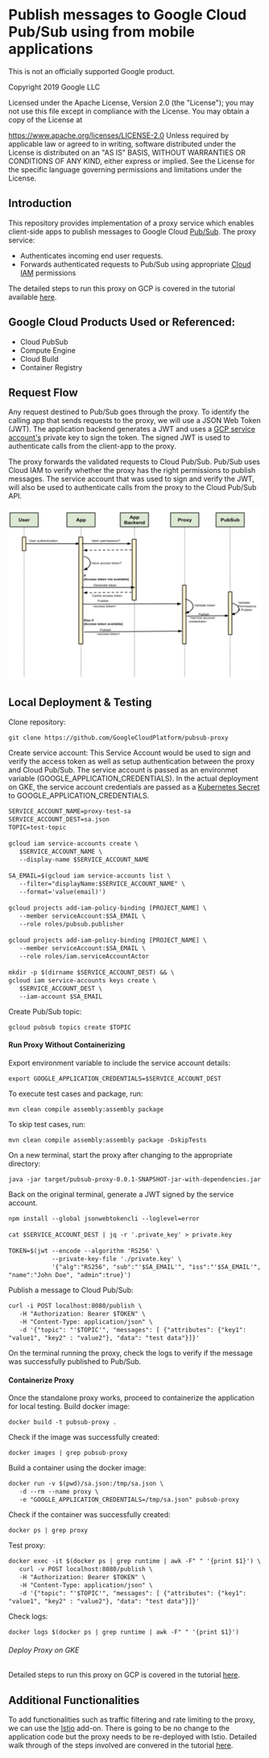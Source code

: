 # Publish messages to Google Cloud Pub/Sub using from mobile applications
This is not an officially supported Google product.

Copyright 2019 Google LLC

Licensed under the Apache License, Version 2.0 (the "License"); you may not use this file except in compliance with the License. You may obtain a copy of the License at

https://www.apache.org/licenses/LICENSE-2.0
Unless required by applicable law or agreed to in writing, software distributed under the License is distributed on an "AS IS" BASIS, WITHOUT WARRANTIES OR CONDITIONS OF ANY KIND, either express or implied. See the License for the specific language governing permissions and limitations under the License.

## Introduction
This repository provides implementation of a proxy service which enables client-side apps to publish messages to Google Cloud [Pub/Sub](https://cloud.google.com/pubsub/docs/overview). The proxy service:
- Authenticates incoming end user requests. 
- Forwards authenticated requests to Pub/Sub using appropriate [Cloud IAM](https://cloud.google.com/iam/docs/overview) permissions

The detailed steps to run this proxy on GCP is covered in the tutorial available [here]().

## Google Cloud Products Used or Referenced:
- Cloud PubSub
- Compute Engine
- Cloud Build 
- Container Registry

## Request Flow
Any request destined to Pub/Sub goes through the proxy. To identify the calling app that sends requests to the proxy, we will use a JSON Web Token (JWT). The application backend generates a JWT and uses a [GCP service account's](https://cloud.google.com/iam/docs/understanding-service-accounts) private key to sign the token. The signed JWT is used to authenticate calls from the client-app to the proxy. 

The proxy forwards the validated requests to Cloud Pub/Sub. Pub/Sub uses Cloud IAM to verify whether the proxy has the right permissions to publish messages. The service account that was used to sign and verify the JWT, will also be used to authenticate calls from the proxy to the Cloud Pub/Sub API.

![Alt text](img/requestflow.png?raw=true)

## Local Deployment & Testing
Clone repository:
```
git clone https://github.com/GoogleCloudPlatform/pubsub-proxy
```
Create service account:
This Service Account would be used to sign and verify the access token as well as setup authentication between the proxy and Cloud Pub/Sub. The service account is passed as an environmet variable (GOOGLE_APPLICATION_CREDENTIALS). In the actual deployment on GKE, the service account credentials are passed as a [Kubernetes Secret](https://kubernetes.io/docs/concepts/configuration/secret/) to GOOGLE_APPLICATION_CREDENTIALS.
```
SERVICE_ACCOUNT_NAME=proxy-test-sa
SERVICE_ACCOUNT_DEST=sa.json
TOPIC=test-topic

gcloud iam service-accounts create \
   $SERVICE_ACCOUNT_NAME \
   --display-name $SERVICE_ACCOUNT_NAME

SA_EMAIL=$(gcloud iam service-accounts list \
   --filter="displayName:$SERVICE_ACCOUNT_NAME" \
   --format='value(email)')

gcloud projects add-iam-policy-binding [PROJECT_NAME] \
   --member serviceAccount:$SA_EMAIL \
   --role roles/pubsub.publisher

gcloud projects add-iam-policy-binding [PROJECT_NAME] \
   --member serviceAccount:$SA_EMAIL \
   --role roles/iam.serviceAccountActor

mkdir -p $(dirname $SERVICE_ACCOUNT_DEST) && \
gcloud iam service-accounts keys create \
   $SERVICE_ACCOUNT_DEST \
   --iam-account $SA_EMAIL
```
Create Pub/Sub topic:
```
gcloud pubsub topics create $TOPIC
```
#### Run Proxy Without Containerizing
Export environment variable to include the service account details:
```
export GOOGLE_APPLICATION_CREDENTIALS=$SERVICE_ACCOUNT_DEST
```
To execute test cases and package, run:
```
mvn clean compile assembly:assembly package
```
To skip test cases, run:
```
mvn clean compile assembly:assembly package -DskipTests
```
On a new terminal, start the proxy after changing to the appropriate directory:
```
java -jar target/pubsub-proxy-0.0.1-SNAPSHOT-jar-with-dependencies.jar 
```
Back on the original terminal, generate a JWT signed by the service account. 
```
npm install --global jsonwebtokencli --loglevel=error

cat $SERVICE_ACCOUNT_DEST | jq -r '.private_key' > private.key

TOKEN=$(jwt --encode --algorithm 'RS256' \
            --private-key-file './private.key' \
            '{"alg":"RS256", "sub":"'$SA_EMAIL'", "iss":"'$SA_EMAIL'", "name":"John Doe", "admin":true}')
```
Publish a message to Cloud Pub/Sub:
```
curl -i POST localhost:8080/publish \
   -H "Authorization: Bearer $TOKEN" \
   -H "Content-Type: application/json" \
   -d '{"topic": "'$TOPIC'", "messages": [ {"attributes": {"key1": "value1", "key2" : "value2"}, "data": "test data"}]}'
```
On the terminal running the proxy, check the logs to verify if the message was successfully published to Pub/Sub.

#### Containerize Proxy
Once the standalone proxy works, proceed to containerize the application for local testing.
Build docker image:
```
docker build -t pubsub-proxy .
```
Check if the image was successfully created:
```
docker images | grep pubsub-proxy
```
Build a container using the docker image:
```
docker run -v $(pwd)/sa.json:/tmp/sa.json \
   -d --rm --name proxy \
   -e "GOOGLE_APPLICATION_CREDENTIALS=/tmp/sa.json" pubsub-proxy
```
Check if the container was successfully created:
```
docker ps | grep proxy
```
Test proxy:
```
docker exec -it $(docker ps | grep runtime | awk -F" " '{print $1}') \
   curl -v POST localhost:8080/publish \
   -H "Authorization: Bearer $TOKEN" \
   -H "Content-Type: application/json" \
   -d '{"topic": "'$TOPIC'", "messages": [ {"attributes": {"key1": "value1", "key2" : "value2"}, "data": "test data"}]}'
```
Check logs:
```
docker logs $(docker ps | grep runtime | awk -F" " '{print $1}')
```
###### Deploy Proxy on GKE
Detailed steps to run this proxy on GCP is covered in the tutorial [here]().

## Additional Functionalities
To add functionalities such as traffic filtering and rate limiting to the proxy, we can use the [Istio](https://istio.io) add-on. There is going to be no change to the application code but the proxy needs to be re-deployed with Istio. Detailed walk through of the steps involved are convered in the tutorial [here](). 

